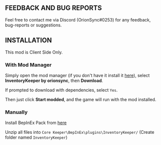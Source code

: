 ﻿## FEEDBACK AND BUG REPORTS
Feel free to contact me via Discord (OrionSync#0253) for any feedback, bug-reports or suggestions.

## INSTALLATION
This mod is Client Side Only. 

### With Mod Manager

Simply open the mod manager (if you don't have it install it [here](https://core-keeper.thunderstore.io/package/ebkr/r2modman/)), select **InventoryKeeper by orionsync**, then **Download**.

If prompted to download with dependencies, select `Yes`.

Then just click **Start modded**, and the game will run with the mod installed.

### Manually
Install BepInEx Pack from [here](https://core-keeper.thunderstore.io/package/BepInEx/BepInExPack_Core_Keeper/)<br/>

Unzip all files into `Core Keeper\BepInEx\plugins\InventoryKeeper/` (Create folder named `InventoryKeeper`)<br/>